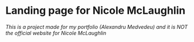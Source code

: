 # Landing page for Nicole McLaughlin
###### This is a project made for my portfolio (Alexandru Medvedeu) and it is NOT the official website for Nicole McLaughlin

